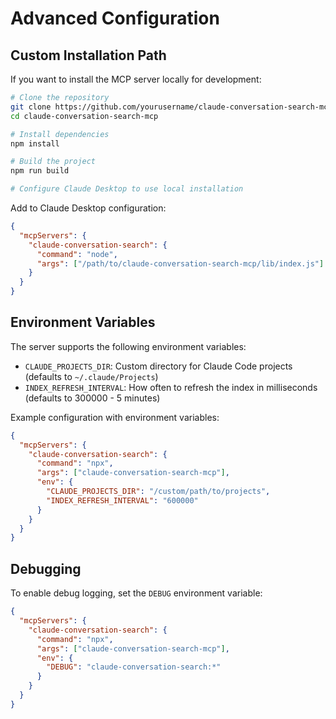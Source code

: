 # Advanced Configuration

## Custom Installation Path

If you want to install the MCP server locally for development:

```bash
# Clone the repository
git clone https://github.com/yourusername/claude-conversation-search-mcp.git
cd claude-conversation-search-mcp

# Install dependencies
npm install

# Build the project
npm run build

# Configure Claude Desktop to use local installation
```

Add to Claude Desktop configuration:

```json
{
  "mcpServers": {
    "claude-conversation-search": {
      "command": "node",
      "args": ["/path/to/claude-conversation-search-mcp/lib/index.js"]
    }
  }
}
```

## Environment Variables

The server supports the following environment variables:

- `CLAUDE_PROJECTS_DIR`: Custom directory for Claude Code projects (defaults to `~/.claude/Projects`)
- `INDEX_REFRESH_INTERVAL`: How often to refresh the index in milliseconds (defaults to 300000 - 5 minutes)

Example configuration with environment variables:

```json
{
  "mcpServers": {
    "claude-conversation-search": {
      "command": "npx",
      "args": ["claude-conversation-search-mcp"],
      "env": {
        "CLAUDE_PROJECTS_DIR": "/custom/path/to/projects",
        "INDEX_REFRESH_INTERVAL": "600000"
      }
    }
  }
}
```

## Debugging

To enable debug logging, set the `DEBUG` environment variable:

```json
{
  "mcpServers": {
    "claude-conversation-search": {
      "command": "npx",
      "args": ["claude-conversation-search-mcp"],
      "env": {
        "DEBUG": "claude-conversation-search:*"
      }
    }
  }
}
```